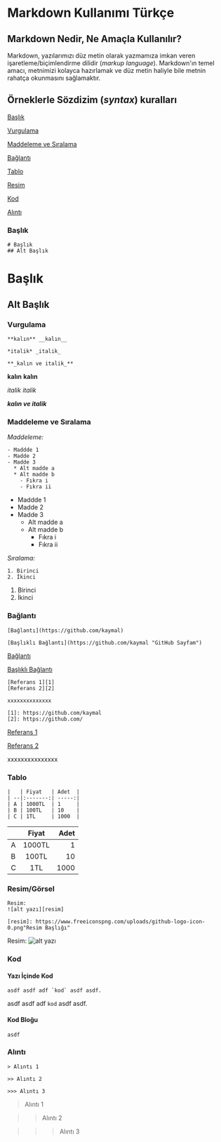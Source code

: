# Markdown Kullanımı Türkçe

## Markdown Nedir, Ne Amaçla Kullanılır?

Markdown, yazılarımızı düz metin olarak yazmamıza imkan veren işaretleme/biçimlendirme dilidir (_markup language_).  Markdown'ın temel amacı, metnimizi kolayca hazırlamak ve düz metin haliyle bile metnin rahatça okunmasını sağlamaktır. 

## Örneklerle Sözdizim (_syntax_) kuralları

[Başlık](#Başlık)

[Vurgulama](#Vurgulama)

[Maddeleme ve Sıralama](#Maddeleme-ve-Sıralama)

[Bağlantı](#Bağlantı)

[Tablo](#Tablo)

[Resim](#Resim)

[Kod](#Kod)

[Alıntı](#Alıntı)


### Başlık

```
# Başlık
## Alt Başlık
```

# Başlık
## Alt Başlık


### Vurgulama

```
**kalın** __kalın__

*italik* _italik_

**_kalın ve italik_**
```

**kalın** __kalın__

*italik* _italik_

**_kalın ve italik_**

### Maddeleme ve Sıralama

*Maddeleme:*

```
- Maddde 1
- Madde 2
- Madde 3
  * Alt madde a
  * Alt madde b
    - Fıkra i
    - Fıkra ii
```
- Maddde 1
- Madde 2
- Madde 3
  * Alt madde a
  * Alt madde b
    - Fıkra i
    - Fıkra ii

*Sıralama:*

```
1. Birinci
2. İkinci
```
1. Birinci
2. İkinci


### Bağlantı

```
[Bağlantı](https://github.com/kaymal)

[Başlıklı Bağlantı](https://github.com/kaymal "GitHub Sayfam")
```

[Bağlantı](https://github.com/kaymal)

[Başlıklı Bağlantı](https://github.com/kaymal "GitHub Sayfam")


```
[Referans 1][1]
[Referans 2][2]

xxxxxxxxxxxxxx

[1]: https://github.com/kaymal
[2]: https://github.com/
```

[Referans 1][1]

[Referans 2][2]

xxxxxxxxxxxxxxx

[1]: https://github.com/kaymal
[2]: https://github.com/



### Tablo
```
|   | Fiyat   | Adet  |
| --|:-------:| -----:|
| A | 1000TL  | 1     |
| B | 100TL   | 10    |
| C | 1TL     | 1000  |

```
|   | Fiyat   | Adet  |
| --|:-------:| -----:|
| A | 1000TL  | 1     |
| B | 100TL   | 10    |
| C | 1TL     | 1000  |


### Resim/Görsel
```
Resim: 
![alt yazı][resim]

[resim]: https://www.freeiconspng.com/uploads/github-logo-icon-0.png"Resim Başlığı"
```


Resim: 
![alt yazı][resim]

[resim]: https://www.freeiconspng.com/uploads/github-logo-icon-0.png "Resim Başlığı"

### Kod

#### Yazı İçinde Kod
```
asdf asdf adf `kod` asdf asdf.
```

asdf asdf adf `kod` asdf asdf.

#### Kod Bloğu

```
asdf
```

### Alıntı
```
> Alıntı 1

>> Alıntı 2

>>> Alıntı 3
```
> Alıntı 1

>> Alıntı 2

>>> Alıntı 3
